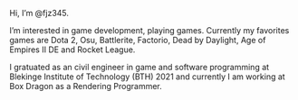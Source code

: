 Hi, I’m @fjz345.

I’m interested in game development, playing games. Currently my favorites games are Dota 2, Osu, Battlerite, Factorio, Dead by Daylight, Age of Empires II DE and Rocket League.

I gratuated as an civil engineer in game and software programming at Blekinge Institute of Technology (BTH) 2021 and currently I am working at Box Dragon as a Rendering Programmer.
